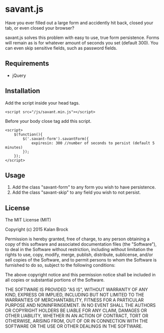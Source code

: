 # savant.js

Have you ever filled out a large form and accidently hit back, closed your tab, or even closed your browser?

savant.js solves this problem with easy to use, true form persistence.  Forms will remain as is for whatever amount of seconds you set (default 300).  You can even skip sensitive fields, such as password fields.

## Requirements

- jQuery

## Installation

Add the script inside your head tags.

```
<script src="/js/savant.min.js"></script>
```

Before your body close tag add this script.

```
<script>
	$(function(){
		$('.savant-form').savantForm({
			expiresin: 300 //number of seconds to persist (default 5 minutes)
		});
	});
</script>
```


## Usage

1.  Add the class "savant-form" to any form you wish to have persistence.
2.  Add the class "savant-skip" to any field you wish to not persist.


## License

The MIT License (MIT)

Copyright (c) 2015 Kalan Brock

Permission is hereby granted, free of charge, to any person obtaining a copy
of this software and associated documentation files (the "Software"), to deal
in the Software without restriction, including without limitation the rights
to use, copy, modify, merge, publish, distribute, sublicense, and/or sell
copies of the Software, and to permit persons to whom the Software is
furnished to do so, subject to the following conditions:

The above copyright notice and this permission notice shall be included in
all copies or substantial portions of the Software.

THE SOFTWARE IS PROVIDED "AS IS", WITHOUT WARRANTY OF ANY KIND, EXPRESS OR
IMPLIED, INCLUDING BUT NOT LIMITED TO THE WARRANTIES OF MERCHANTABILITY,
FITNESS FOR A PARTICULAR PURPOSE AND NONINFRINGEMENT. IN NO EVENT SHALL THE
AUTHORS OR COPYRIGHT HOLDERS BE LIABLE FOR ANY CLAIM, DAMAGES OR OTHER
LIABILITY, WHETHER IN AN ACTION OF CONTRACT, TORT OR OTHERWISE, ARISING FROM,
OUT OF OR IN CONNECTION WITH THE SOFTWARE OR THE USE OR OTHER DEALINGS IN
THE SOFTWARE.


